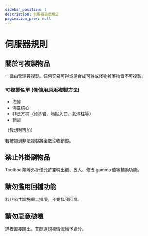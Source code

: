 ```yaml
---
sidebar_position: 1
description: 伺服器遊戲規定
pagination_prev: null
---
```


# 伺服器規則

## 關於可複製物品

一律由管理員複製。任何交易可得或是合成可得或怪物掉落物皆不可複製。

### 可複製名單 (僅使用原版複製方法)

- 海綿
- 海靈核心
- 非法方塊（如基岩、地獄入口、氣泡柱等）
- 鞘翅

（我想到再加）

若被抓到非法複製將全數沒收銷毀。

## 禁止外掛刷物品

Toolbox 類等外掛僅允許靈魂出竅、放大、修改 gamma 值等輔助功能。

## 請勿濫用回檔功能

若非公共設施重大損壞，不要找我回檔。

## 請勿惡意破壞

違者直接踢出。其餘違規視情況給予處分。